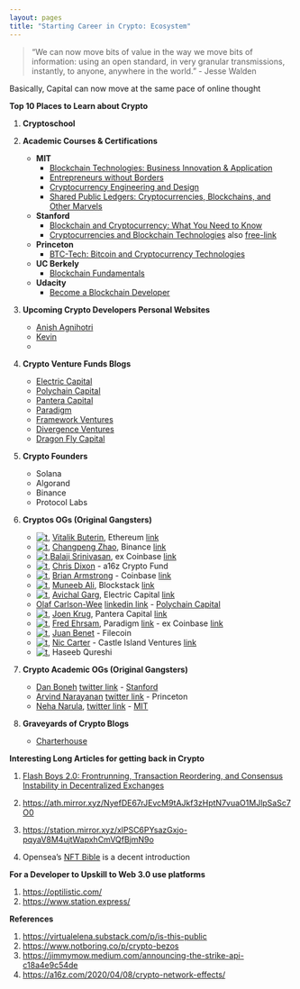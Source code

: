 ```yaml
---
layout: pages
title: "Starting Career in Crypto: Ecosystem"
---
```


> “We can now move bits of value in the way we move bits of information: using an open standard, in very granular transmissions, instantly, to anyone, anywhere in the world.” - Jesse Walden

Basically, Capital can now move at the same pace of online thought

**Top 10 Places to Learn about Crypto**
1. **Cryptoschool**

2. **Academic Courses & Certifications**
    - **MIT**
        - [Blockchain Technologies: Business Innovation & Application](https://mitsloan.mit.edu/cryptoeconomics-lab/courses)
        - [Entrepreneurs without Borders](https://ocw.mit.edu/courses/sloan-school-of-management/15-395-entrepreneurship-without-borders-fall-2016/)
        - [Cryptocurrency Engineering and Design](https://ocw.mit.edu/courses/media-arts-and-sciences/mas-s62-cryptocurrency-engineering-and-design-spring-2018/)
        - [Shared Public Ledgers: Cryptocurrencies, Blockchains, and Other Marvels]()
    - **Stanford**
        - [Blockchain and Cryptocurrency: What You Need to Know](https://online.stanford.edu/courses/soe-xcs0001-blockchain-and-cryptocurrency-what-you-need-know)
        - [Cryptocurrencies and Blockchain Technologies](https://online.stanford.edu/courses/cs251-cryptocurrencies-and-blockchain-technologies) also [free-link](https://cs251.stanford.edu/)
    - **Princeton**
        - [BTC-Tech: Bitcoin and Cryptocurrency Technologies](https://piazza.com/princeton/spring2015/btctech/resources)
    - **UC Berkely**
        - [Blockchain Fundamentals](https://www.edx.org/professional-certificate/uc-berkeleyx-blockchain-fundamentals)
    - **Udacity**
        - [Become a Blockchain Developer](https://www.udacity.com/course/blockchain-developer-nanodegree--nd1309)

3. **Upcoming Crypto Developers Personal Websites**
    - [Anish Agnihotri](https://anishagnihotri.com/)
    - [Kevin](https://thekevinz.com/)
    - 
4. **Crypto Venture Funds Blogs**
    - [Electric Capital](https://medium.com/electric-capital)
    - [Polychain Capital](https://polychain.capital/)
    - [Pantera Capital](https://panteracapital.com/blockchain-letter/)
    - [Paradigm](https://www.paradigm.xyz/writing/)
    - [Framework Ventures](https://framework.ventures/)
    - [Divergence Ventures]()
    - [Dragon Fly Capital](https://twitter.com/dragonfly_cap)

5. **Crypto Founders**
    - Solana
    - Algorand
    - Binance
    - Protocol Labs

6. **Cryptos OGs (Original Gangsters)**
    - [![t](https://sagungarg.com/assets/img/twitter-logo.png)](https://twitter.com/vitalikbuterin), [Vitalik Buterin](https://vitalik.ca/), Ethereum [link](https://ethereum.org/)
    - [![t](https://sagungarg.com/assets/img/twitter-logo.png)](https://twitter.com/cz_binance), [Changpeng Zhao](), Binance [link](https://www.binance.com/en/blog)
    - [![t](https://sagungarg.com/assets/img/twitter-logo.png)](https://twitter.com/balajis),[Balaji Srinivasan](https://balajis.com/), ex Coinbase [link](https://www.coinbase.com/)
    - [![t](https://sagungarg.com/assets/img/twitter-logo.png)](https://twitter.com/cdixon), [Chris Dixon](https://cdixon.org/) - a16z Crypto Fund
    - [![t](https://sagungarg.com/assets/img/twitter-logo.png)](https://twitter.com/brian_armstrong), [Brian Armstrong]() - Coinbase [link](https://www.coinbase.com/)
    - [![t](https://sagungarg.com/assets/img/twitter-logo.png)](https://twitter.com/muneeb), [Muneeb Ali](https://muneeb.com/), Blockstack [link](https://www.stacks.co/)
    - [![t](https://sagungarg.com/assets/img/twitter-logo.png)](https://twitter.com/avichal), [Avichal Garg](https://avichal.com/), Electric Capital [link](https://www.electriccapital.com/)
    - [Olaf Carlson-Wee]() [linkedin link](https://www.linkedin.com/in/olafcw/) - [Polychain Capital](https://polychain.capital/) 
    - [![t](https://sagungarg.com/assets/img/twitter-logo.png)](https://twitter.com/joeykrug), [Joen Krug](), Pantera Capital [link](https://panteracapital.com/)
    - [![t](https://sagungarg.com/assets/img/twitter-logo.png)](https://twitter.com/FEhrsam), [Fred Ehrsam](), Paradigm [link](https://www.paradigm.xyz/) - ex Coinbase [link](https://www.coinbase.com/)
    - [![t](https://sagungarg.com/assets/img/twitter-logo.png)](https://twitter.com/juanbenet), [Juan Benet](https://juan.benet.ai) - Filecoin
    - [![t](https://sagungarg.com/assets/img/twitter-logo.png)](https://twitter.com/nic__carter), [Nic Carter](https://niccarter.info/about/) - Castle Island Ventures [link](https://www.castleisland.vc/)
    - [![t](https://sagungarg.com/assets/img/twitter-logo.png)](https://twitter.com/hosseeb), Haseeb Qureshi


7. **Crypto Academic OGs (Original Gangsters)**
    - [Dan Boneh](https://crypto.stanford.edu/~dabo/) [twitter link](https://twitter.com/danboneh) - [Stanford]()
    - [Arvind Narayanan](https://www.cs.princeton.edu/~arvindn/) [twitter link](https://twitter.com/random_walker) - Princeton
    - [Neha Narula](https://nehanarula.org/), [twitter link](https://twitter.com/neha) - [MIT](https://www.media.mit.edu/people/narula/overview/)
8. **Graveyards of Crypto Blogs**
    - [Charterhouse](https://charterhouse.github.io/)

**Interesting Long Articles for getting back in Crypto**
1. [Flash Boys 2.0: Frontrunning, Transaction Reordering, and Consensus Instability in Decentralized Exchanges](https://arxiv.org/pdf/1904.05234.pdf)

2. https://ath.mirror.xyz/NyefDE67rJEvcM9tAJkf3zHptN7vuaO1MJlpSaSc7O0

3. https://station.mirror.xyz/xlPSC6PYsazGxjo-pqyaV8M4ujtWapxhCmVQfBjmN9o

4. Opensea’s [NFT Bible](https://opensea.io/blog/guides/non-fungible-tokens/) is a decent introduction

**For a Developer to Upskill to Web 3.0 use platforms**
1. https://optilistic.com/
2. https://www.station.express/

**References**
1. https://virtualelena.substack.com/p/is-this-public
2. https://www.notboring.co/p/crypto-bezos
3. https://jimmymow.medium.com/announcing-the-strike-api-c18a4e9c54de
4. https://a16z.com/2020/04/08/crypto-network-effects/



